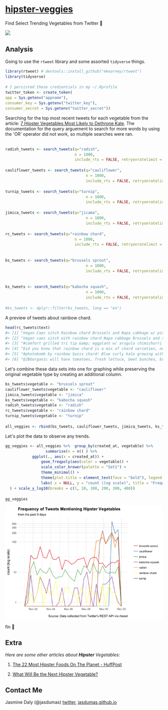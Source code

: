 
[hipster-veggies](https://jasdumas.github.io/hipster-veggies/)
==============================================================

Find Select Trending Vegetables from Twitter 🥕

![](https://media.giphy.com/media/mnnJUiakh7qrS/giphy.gif)

Analysis
--------

Going to use the `rtweet` library and some assorted `tidyverse` things.

``` r
library(rtweet) # devtools::install_github("mkearney/rtweet")
library(tidyverse)

# I persisted these credientials in my ~/.Rprofile
twitter_token <- create_token(
app = Sys.getenv("appname"),
consumer_key = Sys.getenv("twitter_key"),
consumer_secret = Sys.getenv("twitter_secret"))
```

Searching for the top most recent tweets for each vegetable from the article: [7 Hipster Vegetables Most Likely to Dethrone Kale](https://spoonuniversity.com/lifestyle/7-hipster-vegetables-most-likely-to-dethrone-kale). The documentation for the query arguement to search for more words by using the 'OR' operator did not work, so multiple searches were ran.

``` r

radish_tweets <- search_tweets(q="radish", 
                               n = 1000, 
                               include_rts = FALSE, retryonratelimit = TRUE, lang = "en") 

cauliflower_tweets <- search_tweets(q="cauliflower", 
                                    n = 1000, 
                                    include_rts = FALSE, retryonratelimit = TRUE, lang = "en")

turnip_tweets <- search_tweets(q="turnip", 
                                    n = 1000, 
                                    include_rts = FALSE, retryonratelimit = TRUE, lang = "en")

jimica_tweets <- search_tweets(q="jicama", 
                                    n = 1000, 
                                    include_rts = FALSE, retryonratelimit = TRUE, lang = "en")

rc_tweets <- search_tweets(q="rainbow chard", 
                               n = 1000, 
                               include_rts = FALSE, retryonratelimit = TRUE, lang = "en") 


bs_tweets <- search_tweets(q="brussels sprout", 
                                    n = 1000, 
                                    include_rts = FALSE, retryonratelimit = TRUE, lang = "en") 


ks_tweets <- search_tweets(q="kabocha squash", 
                                    n = 1000, 
                                    include_rts = FALSE, retryonratelimit = TRUE, lang = "en")

#ks_tweets <- dplyr::filter(ks_tweets, lang == "en")
```

A preview of tweets about rainbow chard.

``` r
head(rc_tweets$text)
#> [1] "Vegan Caes sitch Rainbow chard Brussels and Napa cabbage w/ pine nut Parm recipe adopted from @thefirstmess https://t.co/YG7Ca264wC https://t.co/5cDqg1VRpR"                                                                                                                               
#> [2] "Vegan caes sitch with rainbow chard Napa cabbage Brussels and smoky chic peas a la @thefirstmess #pinenutparm #yesbread #yesveggies https://t.co/r55ayJgUy9 https://t.co/wqGBKDl9uG"                                                                                                       
#> [3] "#comfort grilled tri tip &amp; eggplant w/ arugula chimichurri sauce &amp; happy boy farms rainbow chard!! john_dickman _hawko @marciadorsey https://t.co/3v0clvqDUt"                                                                                                                      
#> [4] "Did you know that rainbow chard is a mix of chard varieties, not just one plant? Visit the market today for fresh, organically grown rainbow chard from Ground Stew Farms. \U0001f308 https://t.co/O3rAQ0m0i0"                                                                             
#> [5] "#photobomb by rainbow Swiss chard! Blue curly kale growing with chard,  basil &amp; more... all… https://t.co/MwM4xeaENo"                                                                                                                                                                  
#> [6] "@JBGorganic will have tomatoes, fresh lettuce, beet bunches, broccoli, green cabbage, napa cabbage, carrot bunches, fennel, a bouquet of radishes, sweet potatoes, butternut squash, turnips, cilantro, dill, parsley, arugula, bok choy, braising mixed greens, rainbow chard &amp; more!"
```

Let's combine these data sets into one for graphing while preserving the original vegetable type by creating an additional column.

``` r
bs_tweets$vegetable <- "brussels sprout"
cauliflower_tweets$vegetable <- "cauliflower"
jimica_tweets$vegetable <- "jimica"
ks_tweets$vegetable <- "kabocha squash"
radish_tweets$vegetable <- "radish"
rc_tweets$vegetable <- "rainbow chard"
turnip_tweets$vegetable <- "turnip"

all_veggies <- rbind(bs_tweets, cauliflower_tweets, jimica_tweets, ks_tweets, radish_tweets, rc_tweets, turnip_tweets)
```

Let's plot the data to observe any trends.

``` r
gg_veggies <- all_veggies %>%  group_by(created_at, vegetable) %>% 
                  summarise(n = n() ) %>% 
            ggplot(., aes(x = created_at)) +
                geom_freqpoly(aes(color = vegetable)) +
                scale_color_brewer(palette = "Set1") +
                theme_minimal() +
                theme(plot.title = element_text(face = "bold"), legend.title = element_blank()) +
                labs( x = NULL, y = "count (log scale)", title = "Frequency of Tweets Mentioning Hipster Vegetables", subtitle = "from the past 9 days", caption = "\nSource: Data collected from Twitter's REST API via rtweet"
  ) + scale_y_log10(breaks = c(1, 10, 100, 200, 300, 400))

gg_veggies
```

![](README-veggies-1.png)

fin 🎉

Extra
-----

*Here are some other articles about **Hipster** Vegetables*:

1.  [The 22 Most Hipster Foods On The Planet - HuffPost](https://www.huffingtonpost.com/2014/04/15/hipster-food_n_5146632.html)

2.  [What Will Be the Next Hipster Vegetable?](https://www.pastemagazine.com/articles/2015/09/what-will-be-the-next-hipster-vegetable.html)

Contact Me
----------

Jasmine Daly (@jasdumas) [twitter](https://twitter.com/jasdumas), [jasdumas.github.io](http://jasdumas.github.io/)
